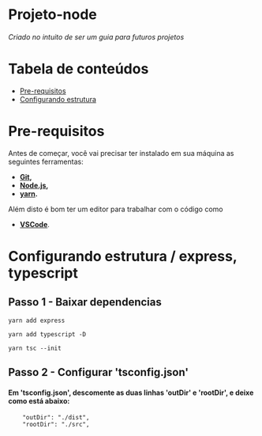 # Projeto-node
###### Criado no intuito de ser um guia para futuros projetos


Tabela de conteúdos
====================
<!--ts-->
   * [Pre-requisitos](#ancora1)
   * [Configurando estrutura](#ancora2)
   
<!--te-->

<a id="ancora1"></a>
# Pre-requisitos

Antes de começar, você vai precisar ter instalado em sua máquina as seguintes ferramentas:

* <b> [Git](https://git-scm.com), 
* [Node.js](https://nodejs.org/en/), 
* [yarn](https://classic.yarnpkg.com/en/docs/install/#windows-stable). </b>

Além disto é bom ter um editor para trabalhar com o código como 
* <b>[VSCode](https://code.visualstudio.com/)</b>.


<a id="ancora2"></a>
# Configurando estrutura / express, typescript

## Passo 1 - Baixar dependencias

```
yarn add express
```
```
yarn add typescript -D
```
```
yarn tsc --init
```

## Passo 2 - Configurar 'tsconfig.json'

#### Em 'tsconfig.json', descomente as duas linhas 'outDir' e 'rootDir', e deixe como está abaixo:

```
    "outDir": "./dist",
    "rootDir": "./src",    
```
